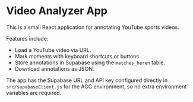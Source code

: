 # Video Analyzer App

This is a small React application for annotating YouTube sports videos.

Features include:
- Load a YouTube video via URL.
- Mark moments with keyboard shortcuts or buttons.
- Store annotations in Supabase using the `matches_heren` table.
- Download annotations as JSON.

The app has the Supabase URL and API key configured directly in `src/supabaseClient.js` for the ACC environment, so no extra environment variables are required.
 
